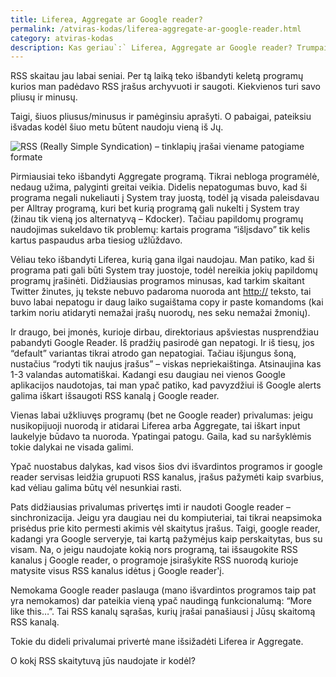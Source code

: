 ```yaml
---
title: Liferea, Aggregate ar Google reader?
permalink: /atviras-kodas/liferea-aggregate-ar-google-reader.html
category: atviras-kodas
description: Kas geriau`:` Liferea, Aggregate ar Google reader? Trumpai apie šias dvi programas ir servisą.
---
```


RSS skaitau jau labai seniai. Per tą laiką teko išbandyti keletą
programų kurios man padėdavo RSS įrašus archyvuoti ir saugoti.
Kiekvienos turi savo pliusų ir minusų.

Taigi, šiuos pliusus/minusus ir pamėginsiu aprašyti. O pabaigai,
pateiksiu išvadas kodėl šiuo metu būtent naudoju vieną iš Jų.

![RSS (Really Simple Syndication) – tinklapių įrašai viename patogiame formate](/i/images/rss.png)

Pirmiausiai teko išbandyti Aggregate programą. Tikrai nebloga
programėlė, nedaug užima, palyginti greitai veikia. Didelis nepatogumas
buvo, kad ši programa negali nukeliauti į System tray juostą, todėl ją
visada paleisdavau per Alltray programą, kuri bet kurią programą gali
nukelti į System tray (žinau tik vieną jos alternatyvą – Kdocker).
Tačiau papildomų programų naudojimas sukeldavo tik problemų: kartais
programa “išlįsdavo” tik kelis kartus paspaudus arba tiesiog užlūždavo.

Vėliau teko išbandyti Liferea, kurią gana ilgai naudojau. Man patiko,
kad ši programa pati gali būti System tray juostoje, todėl nereikia
jokių papildomų programų įrašinėti. Didžiausias programos minusas, kad
tarkim skaitant Twitter žinutes, jų tekste nebuvo padaroma nuoroda ant
<http://> teksto, tai buvo labai nepatogu ir daug laiko sugaištama copy
ir paste komandoms (kai tarkim noriu atidaryti nemažai įrašų nuorodų,
nes seku nemažai žmonių).

Ir draugo, bei įmonės, kurioje dirbau, direktoriaus apšviestas
nusprendžiau pabandyti Google Reader. Iš pradžių pasirodė gan nepatogi.
Ir iš tiesų, jos “default” variantas tikrai atrodo gan nepatogiai.
Tačiau išjungus šoną, nustačius “rodyti tik naujus įrašus” – viskas
nepriekaištinga. Atsinaujina kas 1-3 valandas automatiškai. Kadangi esu
daugiau nei vienos Google aplikacijos naudotojas, tai man ypač patiko,
kad pavyzdžiui iš Google alerts galima iškart išsaugoti RSS kanalą į
Google reader.

Vienas labai užkliuvęs programų (bet ne Google reader) privalumas: jeigu
nusikopijuoji nuorodą ir atidarai Liferea arba Aggregate, tai iškart
input laukelyje būdavo ta nuoroda. Ypatingai patogu. Gaila, kad su
naršyklėmis tokie dalykai ne visada galimi.

Ypač nuostabus dalykas, kad visos šios dvi išvardintos programos ir
google reader servisas leidžia grupuoti RSS kanalus, įrašus pažymėti
kaip svarbius, kad vėliau galima būtų vėl nesunkiai rasti.

Pats didžiausias privalumas privertęs imti ir naudoti Google reader –
sinchronizacija. Jeigu yra daugiau nei du kompiuteriai, tai tikrai
neapsimoka prisėdus prie kito permesti akimis vėl skaitytus įrašus.
Taigi, google reader, kadangi yra Google serveryje, tai kartą pažymėjus
kaip perskaitytas, bus su visam. Na, o jeigu naudojate kokią nors
programą, tai išsaugokite RSS kanalus į Google reader, o programoje
įsirašykite RSS nuorodą kurioje matysite visus RSS kanalus idėtus į
Google reader'į.

Nemokama Google reader paslauga (mano išvardintos programos taip pat yra
nemokamos) dar pateikia vieną ypač naudingą funkcionalumą: “More like
this…”. Tai RSS kanalų sąrašas, kurių įrašai panašiausi į Jūsų skaitomą
RSS kanalą.

Tokie du dideli privalumai privertė mane išsižadėti Liferea ir
Aggregate.

O kokį RSS skaitytuvą jūs naudojate ir kodėl?
